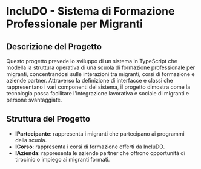 # IncluDO - Sistema di Formazione Professionale per Migranti

## Descrizione del Progetto

Questo progetto prevede lo sviluppo di un sistema in TypeScript che modella la struttura operativa di una scuola di formazione professionale per migranti, concentrandosi sulle interazioni tra migranti, corsi di formazione e aziende partner. Attraverso la definizione di interfacce e classi che rappresentano i vari componenti del sistema, il progetto dimostra come la tecnologia possa facilitare l'integrazione lavorativa e sociale di migranti e persone svantaggiate.

## Struttura del Progetto

- **IPartecipante**: rappresenta i migranti che partecipano ai programmi della scuola.
- **ICorso**: rappresenta i corsi di formazione offerti da IncluDO.
- **IAzienda**: rappresenta le aziende partner che offrono opportunità di tirocinio o impiego ai migranti formati.
